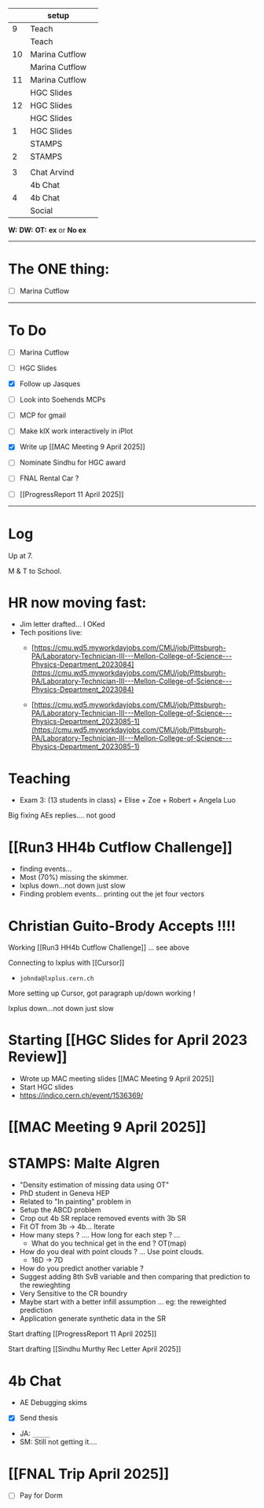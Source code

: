 
|     | setup          |     |
| --- | -------------- | --- |
| 9   | Teach          |     |
|     | Teach          |     |
| 10  | Marina Cutflow |     |
|     | Marina Cutflow |     |
| 11  | Marina Cutflow |     |
|     | HGC Slides     |     |
| 12  | HGC Slides     |     |
|     | HGC Slides     |     |
| 1   | HGC Slides     |     |
|     | STAMPS         |     |
| 2   | STAMPS         |     |
|     |                |     |
| 3   | Chat Arvind    |     |
|     | 4b Chat        |     |
| 4   | 4b Chat        |     |
|     | Social         |     |

**W:**
**DW:**
**OT:**
**ex** or **No ex**

---
# The ONE thing: 
- [ ] Marina Cutflow

---
# To Do

- [ ] Marina Cutflow
- [ ] HGC Slides
- [x] Follow up Jasques 
- [ ] Look into Soehends MCPs 
- [ ] MCP for gmail
- [ ] Make klX work interactively in iPlot
- [x] Write up [[MAC Meeting 9 April 2025]]
- [ ] Nominate Sindhu for HGC award
- [ ] FNAL Rental Car ?
- [ ] [[ProgressReport 11 April 2025]]



---

# Log

Up at 7. 

M & T to School. 

# HR now moving fast: 
- Jim letter drafted... I OKed
- Tech positions live:
	- [https://cmu.wd5.myworkdayjobs.com/CMU/job/Pittsburgh-PA/Laboratory-Technician-III---Mellon-College-of-Science---Physics-Department_2023084](https://cmu.wd5.myworkdayjobs.com/CMU/job/Pittsburgh-PA/Laboratory-Technician-III---Mellon-College-of-Science---Physics-Department_2023084)

	- [https://cmu.wd5.myworkdayjobs.com/CMU/job/Pittsburgh-PA/Laboratory-Technician-III---Mellon-College-of-Science---Physics-Department_2023085-1](https://cmu.wd5.myworkdayjobs.com/CMU/job/Pittsburgh-PA/Laboratory-Technician-III---Mellon-College-of-Science---Physics-Department_2023085-1)


# Teaching 
- Exam 3: (13 students in class) + Elise + Zoe + Robert + Angela Luo

Big fixing AEs replies.... not good

# [[Run3 HH4b Cutflow Challenge]]
- finding events... 
- Most (70%) missing the skimmer. 
- lxplus down...not down just slow
- Finding problem events... printing out the jet four vectors



# Christian Guito-Brody Accepts !!!!


Working [[Run3 HH4b Cutflow Challenge]] ... see above

Connecting to lxplus with [[Cursor]]
- `johnda@lxplus.cern.ch`

More setting up Cursor, got paragraph up/down working ! 

lxplus down...not down just slow


# Starting [[HGC Slides for April 2023 Review]]
- Wrote up MAC meeting slides [[MAC Meeting 9 April 2025]]
- Start HGC slides 
- https://indico.cern.ch/event/1536369/


#  [[MAC Meeting 9 April 2025]]


# STAMPS:  Malte Algren 
- "Density estimation of missing data using OT"
- PhD student in Geneva HEP
- Related to "In painting" problem in
- Setup the ABCD problem
- Crop out 4b SR replace removed events with 3b SR
- Fit OT from 3b -> 4b... Iterate
- How many steps ? .... How long for each step ? ... 
	- What do you technical  get in the end ? OT(map) 
- How do you deal with point clouds ? ... Use point clouds.
	- 16D → 7D 
- How do you predict another variable ?
- Suggest adding 8th SvB variable and then comparing that prediction to the rewieghting
- Very Sensitive to the CR boundry
- Maybe start with a better infill assumption ... eg: the reweighted prediction
- Application generate synthetic data in the SR

Start drafting [[ProgressReport 11 April 2025]]

Start drafting [[Sindhu Murthy Rec Letter April 2025]]

# 4b Chat
- AE Debugging skims 
- [x] Send thesis 
- JA:  `_____ `
- SM: Still not getting it.... 

# [[FNAL Trip April 2025]]
- [ ] Pay for Dorm